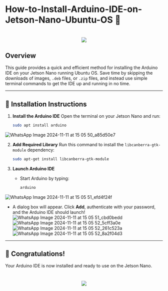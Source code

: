 # How-to-Install-Arduino-IDE-on-Jetson-Nano-Ubuntu-OS 🚀
<h1 align="center">
  <img src="https://readme-typing-svg.herokuapp.com/?font=Righteous&size=35&center=true&vCenter=true&width=1000&height=100&duration=4000&lines=Arduino-IDE-on-Jetson-Nano-Ubuntu-OS!+🚀;" />
</h1>

## Overview
This guide provides a quick and efficient method for installing the Arduino IDE on your Jetson Nano running Ubuntu OS. Save time by skipping the downloads of images, `.deb` files, or `.zip` files, and instead use simple terminal commands to get the IDE up and running in no time.

---

## 📜 Installation Instructions

1. **Install the Arduino IDE**
   Open the terminal on your Jetson Nano and run:
   ```bash
   sudo apt install arduino
   ```
![WhatsApp Image 2024-11-11 at 15 05 50_a85d50e7](https://github.com/user-attachments/assets/35a41492-fba1-4260-aab4-dc763a46dfc3)

2. **Add Required Library**
   Run this command to install the `libcanberra-gtk-module` dependency:
   ```bash
   sudo apt-get install libcanberra-gtk-module
   ```

3. **Launch Arduino IDE**
   - Start Arduino by typing:
     ```bash
     arduino
     ```
   
![WhatsApp Image 2024-11-11 at 15 05 51_efd4f24f](https://github.com/user-attachments/assets/5a6bad9e-3f68-48d7-ac4e-9c4f72b76a5e)

- A dialog box will appear. Click **Add**, authenticate with your password, and the Arduino IDE should launch!
  ![WhatsApp Image 2024-11-11 at 15 05 51_cbd0bedd](https://github.com/user-attachments/assets/68d58ba7-72c7-4792-a10c-3bfaf6581195)
  ![WhatsApp Image 2024-11-11 at 15 05 52_5cff3a0e](https://github.com/user-attachments/assets/fff031ab-cedf-4b9b-b91d-49365e21dbfd)
  ![WhatsApp Image 2024-11-11 at 15 05 52_261c523a](https://github.com/user-attachments/assets/9f51d7a6-34a7-4f3f-9d00-2a25a52ee977)
  ![WhatsApp Image 2024-11-11 at 15 05 52_8a2f04d3](https://github.com/user-attachments/assets/4170764d-fcf7-4fe0-8994-7e76e2878025)



---

## 🎉 Congratulations!
Your Arduino IDE is now installed and ready to use on the Jetson Nano.

<h1 align="center">
    <img src="https://readme-typing-svg.herokuapp.com/?font=Righteous&size=35&color=00008B&center=true&vCenter=true&width=500&height=70&duration=4000&lines=Thanks+for+Visiting!+👋;" />
</h1>
